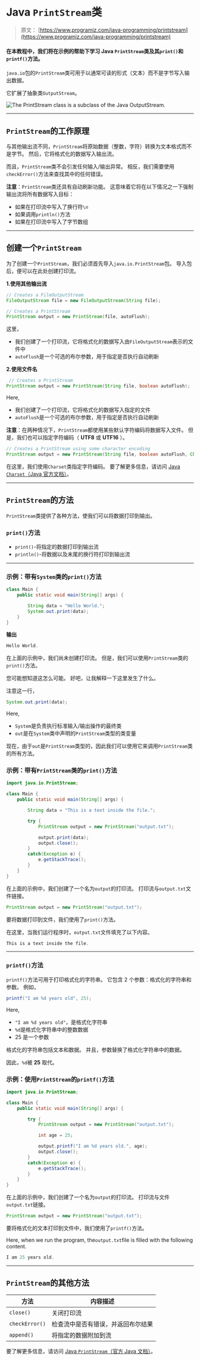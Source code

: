 # Java `PrintStream`类

> 原文： [https://www.programiz.com/java-programming/printstream](https://www.programiz.com/java-programming/printstream)

#### 在本教程中，我们将在示例的帮助下学习 Java `PrintStream`类及其`print()`和`printf()`方法。

`java.io`包的`PrintStream`类可用于以通常可读的形式（文本）而不是字节写入输出数据。

它扩展了抽象类`OutputStream`。

![The PrintStream class is a subclass of the Java OutputStream.](img/67adb6ce598f7ca68426bb5ebd1f4666.png "Java PrintStream Class")

* * *

## `PrintStream`的工作原理

与其他输出流不同，`PrintStream`将原始数据（整数，字符）转换为文本格式而不是字节。 然后，它将格式化的数据写入输出流。

而且，`PrintStream`类不会引发任何输入/输出异常。 相反，我们需要使用`checkError()`方法来查找其中的任何错误。

**注意**：`PrintStream`类还具有自动刷新功能。 这意味着它将在以下情况之一下强制输出流将所有数据写入目标：

*   如果在打印流中写入了换行符`\n`
*   如果调用`println()`方法
*   如果在打印流中写入了字节数组

* * *

## 创建一个`PrintStream`

为了创建一个`PrintStream`，我们必须首先导入`java.io.PrintStream`包。 导入包后，便可以在此处创建打印流。

**1.使用其他输出流**

```java
// Creates a FileOutputStream
FileOutputStream file = new FileOutputStream(String file);

// Creates a PrintStream
PrintStream output = new PrintStream(file, autoFlush); 
```

这里，

*   我们创建了一个打印流，它将格式化的数据写入由`FileOutputStream`表示的文件中
*   `autoFlush`是一个可选的布尔参数，用于指定是否执行自动刷新

**2.使用文件名**

```java
 // Creates a PrintStream
PrintStream output = new PrintStream(String file, boolean autoFlush); 
```

Here,

*   我们创建了一个打印流，它将格式化的数据写入指定的文件
*   `autoFlush`是一个可选的布尔参数，用于指定是否执行自动刷新

**注意**：在两种情况下，`PrintStream`都使用某些默认字符编码将数据写入文件。 但是，我们也可以指定字符编码（ **UTF8** 或 **UTF16** ）。

```java
// Creates a PrintStream using some character encoding
PrintStream output = new PrintStream(String file, boolean autoFlush, Charset cs); 
```

在这里，我们使用`Charset`类指定字符编码。 要了解更多信息，请访问 [Java `Charset`（Java 官方文档）](https://docs.oracle.com/javase/7/docs/api/java/nio/charset/Charset.html)。

* * *

## `PrintStream`的方法

`PrintStream`类提供了各种方法，使我们可以将数据打印到输出。

### `print()`方法

*   `print()`-将指定的数据打印到输出流
*   `println()`-将数据以及末尾的换行符打印到输出流

* * *

### 示例：带有`System`类的`print()`方法

```java
class Main {
    public static void main(String[] args) {

        String data = "Hello World.";
        System.out.print(data);
    }
} 
```

**输出**

```java
Hello World. 
```

在上面的示例中，我们尚未创建打印流。 但是，我们可以使用`PrintStream`类的`print()`方法。

您可能想知道这怎么可能。 好吧，让我解释一下这里发生了什么。

注意这一行，

```java
System.out.print(data); 
```

Here,

*   `System`是负责执行标准输入/输出操作的最终类
*   `out`是在`System`类中声明的`PrintStream`类型的类变量

现在，由于`out`是`PrintStream`类型的，因此我们可以使用它来调用`PrintStream`类的所有方法。

### 示例：带有`PrintStream`类的`print()`方法

```java
import java.io.PrintStream;

class Main {
    public static void main(String[] args) {

        String data = "This is a text inside the file.";

        try {
            PrintStream output = new PrintStream("output.txt");

            output.print(data);
            output.close();
        }
        catch(Exception e) {
            e.getStackTrace();
        }
    }
} 
```

在上面的示例中，我们创建了一个名为`output`的打印流。 打印流与`output.txt`文件链接。

```java
PrintStream output = new PrintStream("output.txt"); 
```

要将数据打印到文件，我们使用了`print()`方法。

在这里，当我们运行程序时，`output.txt`文件填充了以下内容。

```java
This is a text inside the file. 
```

* * *

### `printf()`方法

`printf()`方法可用于打印格式化的字符串。 它包含 2 个参数：格式化的字符串和参数。 例如，

```java
printf("I am %d years old", 25); 
```

Here,

*   `"I am %d years old"`，是格式化字符串
*   `%d`是格式化字符串中的整数数据
*   25 是一个参数

格式化的字符串包括文本和数据。 并且，参数替换了格式化字符串中的数据。

因此，`%d`被 **25** 取代。

### 示例：使用`PrintStream`的`printf()`方法

```java
import java.io.PrintStream;

class Main {
    public static void main(String[] args) {

        try {
            PrintStream output = new PrintStream("output.txt");

            int age = 25;

            output.printf("I am %d years old.", age);
            output.close();
        }
        catch(Exception e) {
            e.getStackTrace();
        }
    }
} 
```

在上面的示例中，我们创建了一个名为`output`的打印流。 打印流与文件`output.txt`链接。

```java
PrintStream output = new PrintStream("output.txt"); 
```

要将格式化的文本打印到文件中，我们使用了`printf()`方法。

Here, when we run the program, the`output.txt`file is filled with the following content.

```java
I am 25 years old. 
```

* * *

## `PrintStream`的其他方法

| 方法 | 内容描述 |
| --- | --- |
| `close()` | 关闭打印流 |
| `checkError()` | 检查流中是否有错误，并返回布尔结果 |
| `append()` | 将指定的数据附加到流 |

要了解更多信息，请访问 [Java `PrintStream`（官方 Java 文档）](https://docs.oracle.com/en/java/javase/11/docs/api/java.base/java/io/PrintStream.html "Java PrintStream (official Java documentation)")。